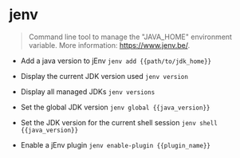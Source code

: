 # jenv
> Command line tool to manage the "JAVA_HOME" environment variable.
> More information: <https://www.jenv.be/>.

- Add a java version to jEnv
`jenv add {{path/to/jdk_home}}`

- Display the current JDK version used
`jenv version`

- Display all managed JDKs
`jenv versions`

- Set the global JDK version
`jenv global {{java_version}}`

- Set the JDK version for the current shell session
`jenv shell {{java_version}}`

- Enable a jEnv plugin
`jenv enable-plugin {{plugin_name}}`
